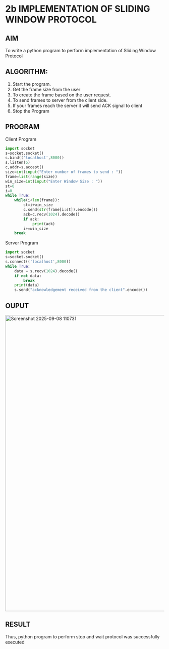 # 2b IMPLEMENTATION OF SLIDING WINDOW PROTOCOL
## AIM
To write a python program to perform implementation of Sliding Window Protocol
## ALGORITHM:
1. Start the program.
2. Get the frame size from the user
3. To create the frame based on the user request.
4. To send frames to server from the client side.
5. If your frames reach the server it will send ACK signal to client
6. Stop the Program
## PROGRAM
Client Program
```.py
import socket
s=socket.socket()
s.bind(('localhost',8000))
s.listen(5)
c,addr=s.accept()
size=int(input("Enter number of frames to send : "))
frame=list(range(size))
win_size=int(input("Enter Window Size : "))
st=0
i=0
while True:
    while(i<len(frame)): 
        st=i+win_size                     
        c.send(str(frame[i:st]).encode()) 
        ack=c.recv(1024).decode()
        if ack:                           
            print(ack)
        i+=win_size                       
    break                                 
```

Server Program
```.py
import socket
s=socket.socket()
s.connect(('localhost',8000))
while True:
    data = s.recv(1024).decode()          
    if not data:                          
        break
    print(data)                           
    s.send("acknowledgement received from the client".encode())
```

## OUPUT
<img width="1664" height="934" alt="Screenshot 2025-09-08 110731" src="https://github.com/user-attachments/assets/66c181b5-5292-40d4-9411-ae310d852894" />

## RESULT
Thus, python program to perform stop and wait protocol was successfully executed
